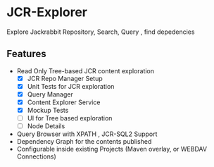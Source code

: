 JCR-Explorer
============

Explore Jackrabbit Repository, Search, Query , find depedencies

## Features

* Read Only Tree-based JCR content exploration
	- [X] JCR Repo Manager Setup
	- [X] Unit Tests for JCR exploration
	- [X] Query Manager
	- [X] Content Explorer Service
	- [X] Mockup Tests
	- [ ] UI for Tree based exploration
	- [ ] Node Details
* Query Browser with XPATH , JCR-SQL2 Support
* Dependency Graph for the contents published
* Configurable inside existing Projects (Maven overlay, or WEBDAV Connections)



